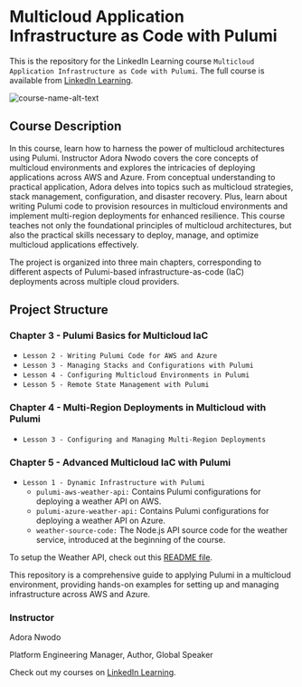 # Multicloud Application Infrastructure as Code with Pulumi
This is the repository for the LinkedIn Learning course `Multicloud Application Infrastructure as Code with Pulumi`. The full course is available from [LinkedIn Learning][lil-course-url].

![course-name-alt-text][lil-thumbnail-url] 

## Course Description

In this course, learn how to harness the power of multicloud architectures using Pulumi. Instructor Adora Nwodo covers the core concepts of multicloud environments and explores the intricacies of deploying applications across AWS and Azure. From conceptual understanding to practical application, Adora delves into topics such as multicloud strategies, stack management, configuration, and disaster recovery. Plus, learn about writing Pulumi code to provision resources in multicloud environments and implement multi-region deployments for enhanced resilience. This course teaches not only the foundational principles of multicloud architectures, but also the practical skills necessary to deploy, manage, and optimize multicloud applications effectively.

The project is organized into three main chapters, corresponding to different aspects of Pulumi-based infrastructure-as-code (IaC) deployments across multiple cloud providers.


## Project Structure
### Chapter 3 - Pulumi Basics for Multicloud IaC

- `Lesson 2 - Writing Pulumi Code for AWS and Azure`
- `Lesson 3 - Managing Stacks and Configurations with Pulumi`
- `Lesson 4 - Configuring Multicloud Environments in Pulumi`
- `Lesson 5 - Remote State Management with Pulumi`

### Chapter 4 - Multi-Region Deployments in Multicloud with Pulumi

- `Lesson 3 - Configuring and Managing Multi-Region Deployments`

### Chapter 5 - Advanced Multicloud IaC with Pulumi

- `Lesson 1 - Dynamic Infrastructure with Pulumi`
    - `pulumi-aws-weather-api:` Contains Pulumi configurations for deploying a weather API on AWS.
    - `pulumi-azure-weather-api:` Contains Pulumi configurations for deploying a weather API on Azure.
    - `weather-source-code:` The Node.js API source code for the weather service, introduced at the beginning of the course.

To setup the Weather API, check out this [README file](./Chapter%205%20-%20Advanced%20Multicloud%20IaC%20with%20Pulumi/Lesson%201%20-%20Dynamic%20Infrastructure%20with%20Pulumi/weather-source-code/README.md).

This repository is a comprehensive guide to applying Pulumi in a multicloud environment, providing hands-on examples for setting up and managing infrastructure across AWS and Azure.

### Instructor

Adora Nwodo

Platform Engineering Manager, Author, Global Speaker

                            

Check out my courses on [LinkedIn Learning](https://www.linkedin.com/learning/instructors/adora-nwodo?u=104).

[0]: # (Replace these placeholder URLs with actual course URLs)

[lil-course-url]: https://www.linkedin.com/learning/multicloud-application-infrastructure-as-code-with-pulumi/
[lil-thumbnail-url]: https://media.licdn.com/dms/image/v2/D560DAQHtJyL2NHtpcw/learning-public-crop_675_1200/learning-public-crop_675_1200/0/1727982402082?e=2147483647&v=beta&t=VfdVfwhr1qblsGuVB00loiHv_wErGtgkZGdZmz8T528


